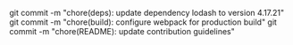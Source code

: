 git commit -m "chore(deps): update dependency lodash to version 4.17.21"
git commit -m "chore(build): configure webpack for production build"
git commit -m "chore(README): update contribution guidelines"
